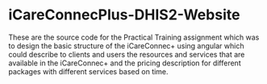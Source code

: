 # iCareConnecPlus-DHIS2-Website
These are the source code for the Practical Training assignment which was to design the basic structure of the iCareConnec+ using angular which could describe to clients and users the resources and services that are available in the iCareConnec+ and the pricing description for different packages with different services based on time.
